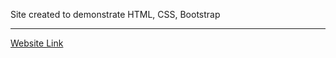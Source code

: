 Site created to demonstrate HTML, CSS, Bootstrap <hr>
[Website Link](https://arashmahal.github.io/startup-of-the-year/)
